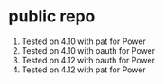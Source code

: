 # public repo
1. Tested on 4.10 with pat for Power
2. Tested on 4.10 with oauth for Power
3. Tested on 4.12 with oauth for Power
4. Tested on 4.12 with pat for Power 